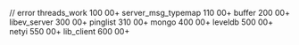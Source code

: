 // error
threads_work        100 00+
server_msg_typemap  110 00+
buffer              200 00+
libev_server        300 00+
pinglist            310 00+
mongo               400 00+
leveldb             500 00+
netyi               550 00+
lib_client          600 00+
